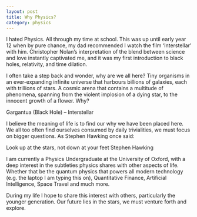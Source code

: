 ```yaml
---
layout: post
title: Why Physics?
category: physics
---
```


I hated Physics. All through my time at school. This was up until early year 12 when by pure chance, my dad recommended I watch the film ‘Interstellar’ with him. Christopher Nolan’s interpretation of the blend between science and love instantly captivated me, and it was my first introduction to black holes, relativity, and time dilation.

I often take a step back and wonder, why are we all here? Tiny organisms in an ever-expanding infinite universe that harbours billions of galaxies, each with trillions of stars. A cosmic arena that contains a multitude of phenomena, spanning from the violent implosion of a dying star, to the innocent growth of a flower. Why?

Gargantua (Black Hole) – Interstellar

I believe the meaning of life is to find our why we have been placed here. We all too often find ourselves consumed by daily trivialities, we must focus on bigger questions. As Stephen Hawking once said:

Look up at the stars, not down at your feet
Stephen Hawking

I am currently a Physics Undergraduate at the University of Oxford, with a deep interest in the subtleties physics shares with other aspects of life. Whether that be the quantum physics that powers all modern technology (e.g. the laptop I am typing this on), Quantitative Finance, Artificial Intelligence, Space Travel and much more.

During my life I hope to share this interest with others, particularly the younger generation. Our future lies in the stars, we must venture forth and explore.